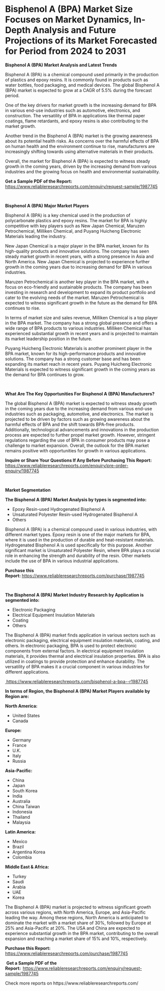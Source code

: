 <p><h1>Bisphenol A (BPA) Market Size Focuses on Market Dynamics, In-Depth Analysis and Future Projections of its Market Forecasted for Period from 2024 to 2031</h1></p><p><strong>Bisphenol A (BPA) Market Analysis and Latest Trends</strong></p>
<p><p>Bisphenol A (BPA) is a chemical compound used primarily in the production of plastics and epoxy resins. It is commonly found in products such as water bottles, food packaging, and medical devices. The global Bisphenol A (BPA) market is expected to grow at a CAGR of 5.5% during the forecast period.</p><p>One of the key drivers for market growth is the increasing demand for BPA in various end-use industries such as automotive, electronics, and construction. The versatility of BPA in applications like thermal paper coatings, flame retardants, and epoxy resins is also contributing to the market growth.</p><p>Another trend in the Bisphenol A (BPA) market is the growing awareness about its potential health risks. As concerns over the harmful effects of BPA on human health and the environment continue to rise, manufacturers are increasingly shifting towards using alternative materials in their products.</p><p>Overall, the market for Bisphenol A (BPA) is expected to witness steady growth in the coming years, driven by the increasing demand from various industries and the growing focus on health and environmental sustainability.</p></p>
<p><strong>Get a Sample PDF of the Report:&nbsp;</strong> <a href="https://www.reliableresearchreports.com/enquiry/request-sample/1987745">https://www.reliableresearchreports.com/enquiry/request-sample/1987745</a></p>
<p>&nbsp;</p>
<p><strong>Bisphenol A (BPA) Major Market Players</strong></p>
<p><p>Bisphenol A (BPA) is a key chemical used in the production of polycarbonate plastics and epoxy resins. The market for BPA is highly competitive with key players such as New Japan Chemical, Maruzen Petrochemical, Milliken Chemical, and Puyang Huicheng Electronic Materials leading the industry.</p><p>New Japan Chemical is a major player in the BPA market, known for its high-quality products and innovative solutions. The company has seen steady market growth in recent years, with a strong presence in Asia and North America. New Japan Chemical is projected to experience further growth in the coming years due to increasing demand for BPA in various industries.</p><p>Maruzen Petrochemical is another key player in the BPA market, with a focus on eco-friendly and sustainable products. The company has been investing in research and development to expand its product portfolio and cater to the evolving needs of the market. Maruzen Petrochemical is expected to witness significant growth in the future as the demand for BPA continues to rise.</p><p>In terms of market size and sales revenue, Milliken Chemical is a top player in the BPA market. The company has a strong global presence and offers a wide range of BPA products to various industries. Milliken Chemical has experienced substantial growth in recent years and is projected to maintain its market leadership position in the future.</p><p>Puyang Huicheng Electronic Materials is another prominent player in the BPA market, known for its high-performance products and innovative solutions. The company has a strong customer base and has been expanding its market reach in recent years. Puyang Huicheng Electronic Materials is expected to witness significant growth in the coming years as the demand for BPA continues to grow.</p></p>
<p>&nbsp;</p>
<p><strong>What Are The Key Opportunities For Bisphenol A (BPA) Manufacturers?</strong></p>
<p><p>The global Bisphenol A (BPA) market is expected to witness steady growth in the coming years due to the increasing demand from various end-use industries such as packaging, automotive, and electronics. The market is projected to be driven by factors such as growing awareness about the harmful effects of BPA and the shift towards BPA-free products. Additionally, technological advancements and innovations in the production process are expected to further propel market growth. However, stringent regulations regarding the use of BPA in consumer products may pose a challenge to market expansion. Overall, the outlook for the BPA market remains positive with opportunities for growth in various applications.</p></p>
<p><strong>Inquire or Share Your Questions If Any Before Purchasing This Report:</strong> <a href="https://www.reliableresearchreports.com/enquiry/pre-order-enquiry/1987745">https://www.reliableresearchreports.com/enquiry/pre-order-enquiry/1987745</a></p>
<p>&nbsp;</p>
<p><strong>Market Segmentation</strong></p>
<p><strong>The Bisphenol A (BPA) Market Analysis by types is segmented into:</strong></p>
<p><ul><li>Epoxy Resin-used Hydrogenated Bisphenol A</li><li>Unsaturated Polyester Resin-used Hydrogenated Bisphenol A</li><li>Others</li></ul></p>
<p><p>Bisphenol A (BPA) is a chemical compound used in various industries, with different market types. Epoxy resin is one of the major markets for BPA, where it is used in the production of durable and heat-resistant materials. Hydrogenated Bisphenol A is used specifically for this purpose. Another significant market is Unsaturated Polyester Resin, where BPA plays a crucial role in enhancing the strength and durability of the resin. Other markets include the use of BPA in various industrial applications.</p></p>
<p><strong>Purchase this Report:&nbsp;</strong><a href="https://www.reliableresearchreports.com/purchase/1987745">https://www.reliableresearchreports.com/purchase/1987745</a></p>
<p>&nbsp;</p>
<p><strong>The Bisphenol A (BPA) Market Industry Research by Application is segmented into:</strong></p>
<p><ul><li>Electronic Packaging</li><li>Electrical Equipment Insulation Materials</li><li>Coating</li><li>Others</li></ul></p>
<p><p>The Bisphenol A (BPA) market finds application in various sectors such as electronic packaging, electrical equipment insulation materials, coating, and others. In electronic packaging, BPA is used to protect electronic components from external factors. In electrical equipment insulation materials, it provides thermal and electrical insulation properties. BPA is also utilized in coatings to provide protection and enhance durability. The versatility of BPA makes it a crucial component in various industries for different applications.</p></p>
<p><a href="https://www.reliableresearchreports.com/bisphenol-a-bpa--r1987745">&nbsp;https://www.reliableresearchreports.com/bisphenol-a-bpa--r1987745</a></p>
<p><strong>In terms of Region, the Bisphenol A (BPA) Market Players available by Region are:</strong></p>
<p>
    <p> <strong> North America: </strong>
        <ul>
            <li>United States</li>
            <li>Canada</li>
        </ul>
        </p> 
    <p> <strong> Europe: </strong>
        <ul>
            <li>Germany</li>
            <li>France</li>
            <li>U.K.</li>
            <li>Italy</li>
            <li>Russia</li>
        </ul>
        </p> 
    <p> <strong> Asia-Pacific: </strong>
        <ul>
            <li>China</li>
            <li>Japan</li>
            <li>South Korea</li>
            <li>India</li>
            <li>Australia</li>
            <li>China Taiwan</li>
            <li>Indonesia</li>
            <li>Thailand</li>
            <li>Malaysia</li>
        </ul>
        </p> 
    <p> <strong> Latin America: </strong>
        <ul>
            <li>Mexico</li>
            <li>Brazil</li>
            <li>Argentina Korea</li>
            <li>Colombia</li>
        </ul>
        </p> 
    <p> <strong> Middle East & Africa: </strong>
        <ul>
            <li>Turkey</li>
            <li>Saudi</li>
            <li>Arabia</li>
            <li>UAE</li>
            <li>Korea</li>
        </ul>
    </p>
    </p>
<p><p>The Bisphenol A (BPA) market is projected to witness significant growth across various regions, with North America, Europe, and Asia-Pacific leading the way. Among these regions, North America is anticipated to dominate the market with a market share of 30%, followed by Europe at 25% and Asia-Pacific at 20%. The USA and China are expected to experience substantial growth in the BPA market, contributing to the overall expansion and reaching a market share of 15% and 10%, respectively.</p></p>
<p><strong>Purchase this Report: </strong><a href="https://www.reliableresearchreports.com/purchase/1987745">https://www.reliableresearchreports.com/purchase/1987745</a></p>
<p>&nbsp;<strong>Get a Sample PDF of the Report:&nbsp;&nbsp;</strong><a href="https://www.reliableresearchreports.com/enquiry/request-sample/1987745">https://www.reliableresearchreports.com/enquiry/request-sample/1987745</a></p>
<p><strong></strong></p>
<p>Check more reports on https://www.reliableresearchreports.com/</p>